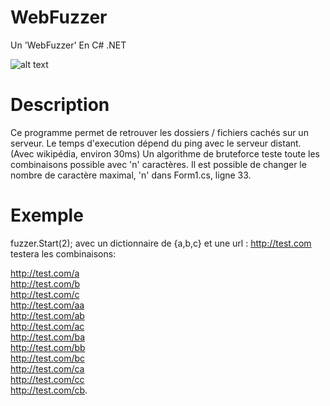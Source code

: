# WebFuzzer
Un 'WebFuzzer' En C# .NET

![alt text](https://image.ibb.co/iM4VcH/vlcsnap_2018_04_02_16h32m03s566.png)

# Description

Ce programme permet de retrouver les dossiers / fichiers cachés sur un serveur. 
Le temps d'execution dépend du ping avec le serveur distant. (Avec wikipédia, environ 30ms)
Un algorithme de bruteforce teste toute les combinaisons possible avec 'n' caractères.
Il est possible de changer le nombre de caractère maximal, 'n' dans Form1.cs, ligne 33.

# Exemple

fuzzer.Start(2); avec un dictionnaire de {a,b,c} et une url : http://test.com testera les combinaisons:

http://test.com/a <br />
http://test.com/b <br />
http://test.com/c <br />
http://test.com/aa <br />
http://test.com/ab <br />
http://test.com/ac <br />
http://test.com/ba <br />
http://test.com/bb <br />
http://test.com/bc  <br />
http://test.com/ca <br />
http://test.com/cc <br />
http://test.com/cb. <br />

